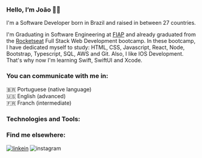 ### Hello, I’m João 👋🏼

I'm a Software Developer born in Brazil and raised in between 27 countries.

I'm Graduating in Software Engineering at <a href="https://www.fiap.com.br/online/graduacao/bacharelado/engenharia-de-software/" target="_blank">FIAP</a> and already graduated from the <a href="https://www.rocketseat.com.br/" target="_blank">Rocketseat</a> Full Stack Web Development bootcamp. In these bootcamp, I have dedicated myself to study: HTML, CSS, Javascript, React, Node, Bootstrap, Typescript, SQL, AWS and Git. Also, I like IOS Development. That's why now I'm learning Swift, SwiftUI and Xcode. 

### You can communicate with me in:
🇧🇷 Portuguese (native language) <br>
🇺🇸 English (advanced) <br>
🇫🇷 Franch (intermediate)

### Technologies and Tools:


### Find me elsewhere:
<div>
  <a href="https://www.linkedin.com/in/joaovfraga/" target="_blank"><img src="https://img.shields.io/badge/LinkedIn-0A66C2.svg?style=for-the-badge&logo=LinkedIn&logoColor=white" alt="linkein"></a>
 
  <img src="https://img.shields.io/badge/Instagram-E4405F.svg?style=for-the-badge&logo=Instagram&logoColor=white" alt="instagram">
  
</div>
  
